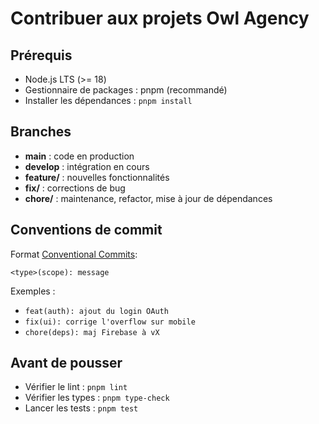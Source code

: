# Contribuer aux projets Owl Agency

## Prérequis
- Node.js LTS (>= 18)
- Gestionnaire de packages : pnpm (recommandé)
- Installer les dépendances : `pnpm install`

## Branches
- **main** : code en production
- **develop** : intégration en cours
- **feature/** : nouvelles fonctionnalités
- **fix/** : corrections de bug
- **chore/** : maintenance, refactor, mise à jour de dépendances

## Conventions de commit
Format [Conventional Commits](https://www.conventionalcommits.org/):
```
<type>(scope): message
```
Exemples :
- `feat(auth): ajout du login OAuth`
- `fix(ui): corrige l'overflow sur mobile`
- `chore(deps): maj Firebase à vX`

## Avant de pousser
- Vérifier le lint : `pnpm lint`
- Vérifier les types : `pnpm type-check`
- Lancer les tests : `pnpm test`
